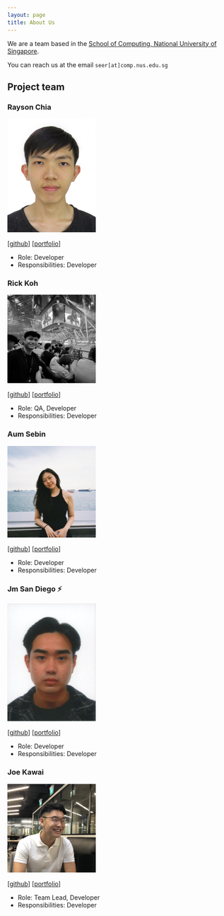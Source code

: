 ```yaml
---
layout: page
title: About Us
---
```


We are a team based in the [School of Computing, National University of Singapore](http://www.comp.nus.edu.sg).

You can reach us at the email `seer[at]comp.nus.edu.sg`

## Project team

### Rayson Chia

<img src="images/raysonchia.png" width="200px">

[[github](http://github.com/raysonchia)]
[[portfolio](team/raysonchia.md)]

- Role: Developer
- Responsibilities: Developer

### Rick Koh

<img src="images/rickkoh.png" width="200px">

[[github](http://github.com/rickkoh)]
[[portfolio](team/rickkoh.md)]

- Role: QA, Developer
- Responsibilities: Developer

### Aum Sebin

<img src="images/sebin0817.png" width="200px">

[[github](http://github.com/sebin0817)]
[[portfolio](team/sebin.md)]

- Role: Developer
- Responsibilities: Developer

### Jm San Diego ⚡️

<img src="images/jmsandiegoo.png" width="200px">

[[github](http://github.com/jmsandiegoo)]
[[portfolio](team/johndoe.md)]

- Role: Developer
- Responsibilities: Developer

### Joe Kawai

<img src="images/joenus.png" width="200px">

[[github](https://github.com/joenus)]
[[portfolio](team/joe.md)]

- Role: Team Lead, Developer
- Responsibilities: Developer
